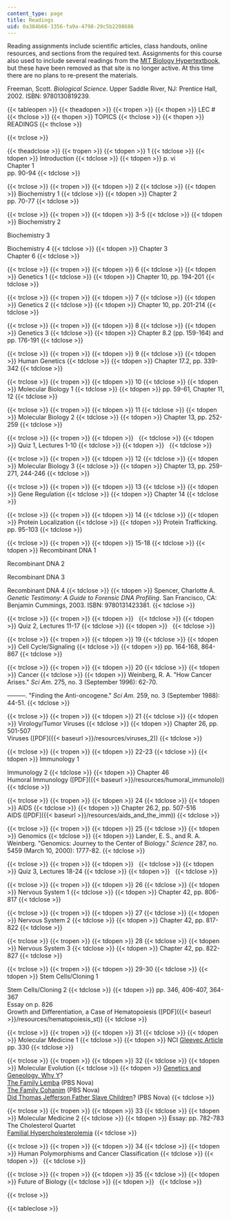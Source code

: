 ```yaml
---
content_type: page
title: Readings
uid: 0a384b66-3356-fa9a-4798-29c5b2208686
---
```


Reading assignments include scientific articles, class handouts, online resources, and sections from the required text. Assignments for this course also used to include several readings from the [MIT Biology Hypertextbook](http://web.mit.edu/esgbio/www), but these have been removed as that site is no longer active. At this time there are no plans to re-present the materials.

Freeman, Scott. _Biological Science_. Upper Saddle River, NJ: Prentice Hall, 2002. ISBN: 9780130819239.

{{< tableopen >}}
{{< theadopen >}}
{{< tropen >}}
{{< thopen >}}
LEC #
{{< thclose >}}
{{< thopen >}}
TOPICS
{{< thclose >}}
{{< thopen >}}
READINGS
{{< thclose >}}

{{< trclose >}}

{{< theadclose >}}
{{< tropen >}}
{{< tdopen >}}
1
{{< tdclose >}}
{{< tdopen >}}
Introduction
{{< tdclose >}}
{{< tdopen >}}
p. vi  
Chapter 1  
pp. 90-94
{{< tdclose >}}

{{< trclose >}}
{{< tropen >}}
{{< tdopen >}}
2
{{< tdclose >}}
{{< tdopen >}}
Biochemistry 1
{{< tdclose >}}
{{< tdopen >}}
Chapter 2  
pp. 70-77
{{< tdclose >}}

{{< trclose >}}
{{< tropen >}}
{{< tdopen >}}
3-5
{{< tdclose >}}
{{< tdopen >}}
Biochemistry 2  
  
Biochemistry 3  
  
Biochemistry 4
{{< tdclose >}}
{{< tdopen >}}
Chapter 3  
Chapter 6
{{< tdclose >}}

{{< trclose >}}
{{< tropen >}}
{{< tdopen >}}
6
{{< tdclose >}}
{{< tdopen >}}
Genetics 1
{{< tdclose >}}
{{< tdopen >}}
Chapter 10, pp. 194-201
{{< tdclose >}}

{{< trclose >}}
{{< tropen >}}
{{< tdopen >}}
7
{{< tdclose >}}
{{< tdopen >}}
Genetics 2
{{< tdclose >}}
{{< tdopen >}}
Chapter 10, pp. 201-214
{{< tdclose >}}

{{< trclose >}}
{{< tropen >}}
{{< tdopen >}}
8
{{< tdclose >}}
{{< tdopen >}}
Genetics 3
{{< tdclose >}}
{{< tdopen >}}
Chapter 8.2 (pp. 159-164) and pp. 176-191
{{< tdclose >}}

{{< trclose >}}
{{< tropen >}}
{{< tdopen >}}
9
{{< tdclose >}}
{{< tdopen >}}
Human Genetics
{{< tdclose >}}
{{< tdopen >}}
Chapter 17.2, pp. 339-342
{{< tdclose >}}

{{< trclose >}}
{{< tropen >}}
{{< tdopen >}}
10
{{< tdclose >}}
{{< tdopen >}}
Molecular Biology 1
{{< tdclose >}}
{{< tdopen >}}
pp. 59-61, Chapter 11, 12
{{< tdclose >}}

{{< trclose >}}
{{< tropen >}}
{{< tdopen >}}
11
{{< tdclose >}}
{{< tdopen >}}
Molecular Biology 2
{{< tdclose >}}
{{< tdopen >}}
Chapter 13, pp. 252-259
{{< tdclose >}}

{{< trclose >}}
{{< tropen >}}
{{< tdopen >}}
 
{{< tdclose >}}
{{< tdopen >}}
Quiz 1, Lectures 1-10
{{< tdclose >}}
{{< tdopen >}}
 
{{< tdclose >}}

{{< trclose >}}
{{< tropen >}}
{{< tdopen >}}
12
{{< tdclose >}}
{{< tdopen >}}
Molecular Biology 3
{{< tdclose >}}
{{< tdopen >}}
Chapter 13, pp. 259-271, 244-246
{{< tdclose >}}

{{< trclose >}}
{{< tropen >}}
{{< tdopen >}}
13
{{< tdclose >}}
{{< tdopen >}}
Gene Regulation
{{< tdclose >}}
{{< tdopen >}}
Chapter 14
{{< tdclose >}}

{{< trclose >}}
{{< tropen >}}
{{< tdopen >}}
14
{{< tdclose >}}
{{< tdopen >}}
Protein Localization
{{< tdclose >}}
{{< tdopen >}}
Protein Trafficking. pp. 95-103
{{< tdclose >}}

{{< trclose >}}
{{< tropen >}}
{{< tdopen >}}
15-18
{{< tdclose >}}
{{< tdopen >}}
Recombinant DNA 1  
  
Recombinant DNA 2  
  
Recombinant DNA 3  
  
Recombinant DNA 4
{{< tdclose >}}
{{< tdopen >}}
Spencer, Charlotte A. _Genetic Testimony: A Guide to Forensic DNA Profiling_. San Francisco, CA: Benjamin Cummings, 2003. ISBN: 9780131423381.
{{< tdclose >}}

{{< trclose >}}
{{< tropen >}}
{{< tdopen >}}
 
{{< tdclose >}}
{{< tdopen >}}
Quiz 2, Lectures 11-17
{{< tdclose >}}
{{< tdopen >}}
 
{{< tdclose >}}

{{< trclose >}}
{{< tropen >}}
{{< tdopen >}}
19
{{< tdclose >}}
{{< tdopen >}}
Cell Cycle/Signaling
{{< tdclose >}}
{{< tdopen >}}
pp. 164-168, 864-867
{{< tdclose >}}

{{< trclose >}}
{{< tropen >}}
{{< tdopen >}}
20
{{< tdclose >}}
{{< tdopen >}}
Cancer
{{< tdclose >}}
{{< tdopen >}}
Weinberg, R. A. "How Cancer Arises." _Sci Am_. 275, no. 3 (September 1996): 62-70.  
  
———. "Finding the Anti-oncogene." _Sci Am_. 259, no. 3 (September 1988): 44-51.
{{< tdclose >}}

{{< trclose >}}
{{< tropen >}}
{{< tdopen >}}
21
{{< tdclose >}}
{{< tdopen >}}
Virology/Tumor Viruses
{{< tdclose >}}
{{< tdopen >}}
Chapter 26, pp. 501-507  
Viruses ([PDF]({{< baseurl >}}/resources/viruses_2))
{{< tdclose >}}

{{< trclose >}}
{{< tropen >}}
{{< tdopen >}}
22-23
{{< tdclose >}}
{{< tdopen >}}
Immunology 1  
  
Immunology 2
{{< tdclose >}}
{{< tdopen >}}
Chapter 46  
Humoral Immunology ([PDF]({{< baseurl >}}/resources/humoral_immunolo))
{{< tdclose >}}

{{< trclose >}}
{{< tropen >}}
{{< tdopen >}}
24
{{< tdclose >}}
{{< tdopen >}}
AIDS
{{< tdclose >}}
{{< tdopen >}}
Chapter 26.2, pp. 507-516  
AIDS ([PDF]({{< baseurl >}}/resources/aids_and_the_imm))
{{< tdclose >}}

{{< trclose >}}
{{< tropen >}}
{{< tdopen >}}
25
{{< tdclose >}}
{{< tdopen >}}
Genomics
{{< tdclose >}}
{{< tdopen >}}
Lander, E. S., and R. A. Weinberg. "Genomics: Journey to the Center of Biology." _Science_ 287, no. 5459 (March 10, 2000): 1777-82.
{{< tdclose >}}

{{< trclose >}}
{{< tropen >}}
{{< tdopen >}}
 
{{< tdclose >}}
{{< tdopen >}}
Quiz 3, Lectures 18-24
{{< tdclose >}}
{{< tdopen >}}
 
{{< tdclose >}}

{{< trclose >}}
{{< tropen >}}
{{< tdopen >}}
26
{{< tdclose >}}
{{< tdopen >}}
Nervous System 1
{{< tdclose >}}
{{< tdopen >}}
Chapter 42, pp. 806-817
{{< tdclose >}}

{{< trclose >}}
{{< tropen >}}
{{< tdopen >}}
27
{{< tdclose >}}
{{< tdopen >}}
Nervous System 2
{{< tdclose >}}
{{< tdopen >}}
Chapter 42, pp. 817-822
{{< tdclose >}}

{{< trclose >}}
{{< tropen >}}
{{< tdopen >}}
28
{{< tdclose >}}
{{< tdopen >}}
Nervous System 3
{{< tdclose >}}
{{< tdopen >}}
Chapter 42, pp. 822-827
{{< tdclose >}}

{{< trclose >}}
{{< tropen >}}
{{< tdopen >}}
29-30
{{< tdclose >}}
{{< tdopen >}}
Stem Cells/Cloning 1  
  
Stem Cells/Cloning 2
{{< tdclose >}}
{{< tdopen >}}
pp. 346, 406-407, 364-367  
Essay on p. 826  
Growth and Differentiation, a Case of Hematopoiesis ([PDF]({{< baseurl >}}/resources/hematopoiesis_st))
{{< tdclose >}}

{{< trclose >}}
{{< tropen >}}
{{< tdopen >}}
31
{{< tdclose >}}
{{< tdopen >}}
Molecular Medicine 1
{{< tdclose >}}
{{< tdopen >}}
NCI [Gleevec Article](http://www.cancer.gov/research/progress/discovery/gleevec)  
pp. 330
{{< tdclose >}}

{{< trclose >}}
{{< tropen >}}
{{< tdopen >}}
32
{{< tdclose >}}
{{< tdopen >}}
Molecular Evolution
{{< tdclose >}}
{{< tdopen >}}
[Genetics and Geneology, Why Y](http://www.ramsdale.org/dna13.htm)?  
[The Family Lemba](http://www.pbs.org/wgbh/nova/israel/familylemba.html) (PBS Nova)  
[The Family Cohanim](http://www.pbs.org/wgbh/nova/israel/familycohanim.html) (PBS Nova)  
[Did Thomas Jefferson Father Slave Children](http://www.pbs.org/wgbh/nova/israel/familyjefferson.html)? (PBS Nova)
{{< tdclose >}}

{{< trclose >}}
{{< tropen >}}
{{< tdopen >}}
33
{{< tdclose >}}
{{< tdopen >}}
Molecular Medicine 2
{{< tdclose >}}
{{< tdopen >}}
Essay: pp. 782-783  
The Cholesterol Quartet  
[Familial Hypercholesterolemia](http://www.emedicine.com/med/topic1072.htm)
{{< tdclose >}}

{{< trclose >}}
{{< tropen >}}
{{< tdopen >}}
34
{{< tdclose >}}
{{< tdopen >}}
Human Polymorphisms and Cancer Classification
{{< tdclose >}}
{{< tdopen >}}
 
{{< tdclose >}}

{{< trclose >}}
{{< tropen >}}
{{< tdopen >}}
35
{{< tdclose >}}
{{< tdopen >}}
Future of Biology
{{< tdclose >}}
{{< tdopen >}}
 
{{< tdclose >}}

{{< trclose >}}

{{< tableclose >}}